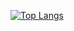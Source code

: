 [![Top Langs](https://github-readme-stats.vercel.app/api/top-langs/?username=lyt1x&theme=midnight-purple)](https://github.com/lyt1x/)
